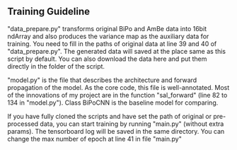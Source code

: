 ## Training Guideline

"data\_prepare.py" transforms original BiPo and AmBe data into 16bit ndArray and also produces the variance map as the auxiliary data for training. You need to fill in the paths of original data at line 39 and 40 of "data\_prepare.py". The generated data will saved at the place same as this script by default. You can also download the data here and put them directly in the folder of the script.

"model.py" is the file that describes the architecture and forward propagation of the model. As the core code, this file is well-annotated. Most of the innovations of my project are in the function "sal_forward" (line 82 to 134 in "model.py"). Class BiPoCNN is the baseline model for comparing. 

If you have fully cloned the scripts and have set the path of original or pre-processed data, you can start training by running "main.py" (without extra params). The tensorboard log will be saved in the same directory. You can change the max number of epoch at line 41 in file "main.py" 

